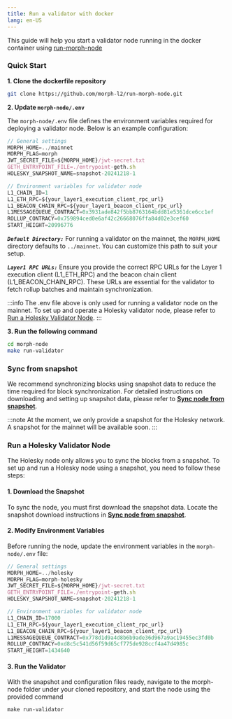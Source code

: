 ```yaml
---
title: Run a validator with docker
lang: en-US
---
```


This guide will help you start a validator node running in the docker container using [run-morph-node](https://github.com/morph-l2/run-morph-node)

### Quick Start

**1. Clone the dockerfile repository**

```bash
git clone https://github.com/morph-l2/run-morph-node.git
```

**2. Update `morph-node/.env`**

The `morph-node/.env` file defines the environment variables required for deploying a validator node. Below is an example configuration:

```js title="morph-node/.env"
// General settings
MORPH_HOME=../mainnet
MORPH_FLAG=morph
JWT_SECRET_FILE=${MORPH_HOME}/jwt-secret.txt
GETH_ENTRYPOINT_FILE=./entrypoint-geth.sh
HOLESKY_SNAPSHOT_NAME=snapshot-20241218-1

// Environment variables for validator node
L1_CHAIN_ID=1
L1_ETH_RPC=${your_layer1_execution_client_rpc_url}
L1_BEACON_CHAIN_RPC=${your_layer1_beacon_client_rpc_url}
L1MESSAGEQUEUE_CONTRACT=0x3931ade842f5bb8763164bdd81e5361dce6cc1ef
ROLLUP_CONTRACY=0x759894ced0e6af42c26668076ffa84d02e3cef60
START_HEIGHT=20996776
```

***`Default Directory:`***
For running a validator on the mainnet, the `MORPH_HOME` directory defaults to `../mainnet`. You can customize this path to suit your setup.

***`Layer1 RPC URLs:`***
Ensure you provide the correct RPC URLs for the Layer 1 execution client (L1_ETH_RPC) and the beacon chain client (L1_BEACON_CHAIN_RPC). These URLs are essential for the validator to fetch rollup batches and maintain synchronization.

:::info
The .env file above is only used for running a validator node on the mainnet. To set up and operate a Holesky validator node, please refer to [Run a Holesky Validator Node](#run-a-holesky-validator-node).
:::

**3. Run the following command**

```bash
cd morph-node
make run-validator
```

### Sync from snapshot

We recommend synchronizing blocks using snapshot data to reduce the time required for block synchronization. For detailed instructions on downloading and setting up snapshot data, please refer to [**Sync node from snapshot**](../full-node/1-run-in-docker.md#sync-node-from-snapshot).

:::note
At the moment, we only provide a snapshot for the Holesky network. A snapshot for the mainnet will be available soon.
:::

### Run a Holesky Validator Node
The Holesky node only allows you to sync the blocks from a snapshot. To set up and run a Holesky node using a snapshot, you need to follow these steps:

#### 1. Download the Snapshot
To sync the node, you must first download the snapshot data. Locate the snapshot download instructions in [**Sync node from snapshot**](../full-node/1-run-in-docker.md#sync-node-from-snapshot).

#### 2. Modify Environment Variables
Before running the node, update the environment variables in the ```morph-node/.env``` file:

```js title="morph-node/.env"
// General settings
MORPH_HOME=../holesky
MORPH_FLAG=morph-holesky
JWT_SECRET_FILE=${MORPH_HOME}/jwt-secret.txt
GETH_ENTRYPOINT_FILE=./entrypoint-geth.sh
HOLESKY_SNAPSHOT_NAME=snapshot-20241218-1

// Environment variables for validator node
L1_CHAIN_ID=17000
L1_ETH_RPC=${your_layer1_execution_client_rpc_url}
L1_BEACON_CHAIN_RPC=${your_layer1_beacon_client_rpc_url}
L1MESSAGEQUEUE_CONTRACT=0x778d1d9a4d8b6b9ade36d967a9ac19455ec3fd0b
ROLLUP_CONTRACY=0xd8c5c541d56f59d65cf775de928ccf4a47d4985c
START_HEIGHT=1434640
```

#### 3. Run the Validator
With the snapshot and configuration files ready, navigate to the morph-node folder under your cloned repository, and start the node using the provided command

```
make run-validator
```


